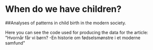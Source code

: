 # When do we have children?
##Analyses of patterns in child birth in the modern society.

Here you can see the code used for producing the data for the article: "Hvornår får vi børn? -En historie om fødselsmønstre i et moderne samfund"
